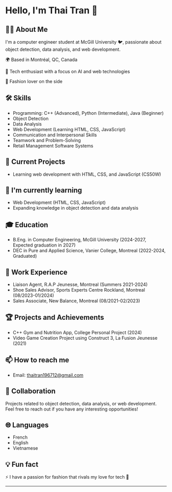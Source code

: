 # Hello, I'm Thai Tran 👋

## 👨‍💻 About Me
I'm a computer engineer student at McGill University 🐦, passionate about object detection, data analysis, and web development.

🌍 Based in Montréal, QC, Canada

🚀 Tech enthusiast with a focus on AI and web technologies

🎨 Fashion lover on the side

## 🛠 Skills
- Programming: C++ (Advanced), Python (Intermediate), Java (Beginner)
- Object Detection
- Data Analysis
- Web Development (Learning HTML, CSS, JavaScript)
- Communication and Interpersonal Skills
- Teamwork and Problem-Solving
- Retail Management Software Systems

## 🔭 Current Projects
- Learning web development with HTML, CSS, and JavaScript (CS50W)

## 🌱 I'm currently learning
- Web Development (HTML, CSS, JavaScript)
- Expanding knowledge in object detection and data analysis

## 🎓 Education
- B.Eng. in Computer Engineering, McGill University (2024-2027, Expected graduation in 2027)
- DEC in Pure and Applied Science, Vanier College, Montreal (2022-2024, Graduated)

## 💼 Work Experience
- Liaison Agent, R.A.P Jeunesse, Montreal (Summers 2021-2024)
- Shoe Sales Advisor, Sports Experts Centre Rockland, Montreal (08/2023-01/2024)
- Sales Associate, New Balance, Montreal (08/2021-02/2023)
  
## 🏆 Projects and Achievements
- C++ Gym and Nutrition App, College Personal Project (2024)
- Video Game Creation Project using Construct 3, La Fusion Jeunesse (2021)

## 📫 How to reach me
- Email: thaitran196712@gmail.com

## 💞️ Collaboration
Projects related to object detection, data analysis, or web development. Feel free to reach out if you have any interesting opportunities!

## 🌐 Languages
- French
- English
- Vietnamese

## 💡 Fun fact
⚡ I have a passion for fashion that rivals my love for tech 👔
<!---
## 📊 GitHub Stats
![Your GitHub stats](https://github-readme-stats.vercel.app/api?username=YourGitHubUsername&show_icons=true&theme=radical)

## 🗂️ Highlighted Repositories
[![Repo 1](https://github-readme-stats.vercel.app/api/pin/?username=YourGitHubUsername&repo=RepoName1)](https://github.com/YourGitHubUsername/RepoName1)
[![Repo 2](https://github-readme-stats.vercel.app/api/pin/?username=YourGitHubUsername&repo=RepoName2)](https://github.com/YourGitHubUsername/RepoName2)
--->
---
<!---
thaimtl/thaimtl is a ✨ special ✨ repository because its `README.md` (this file) appears on your GitHub profile.
You can click the Preview link to take a look at your changes.
--->
